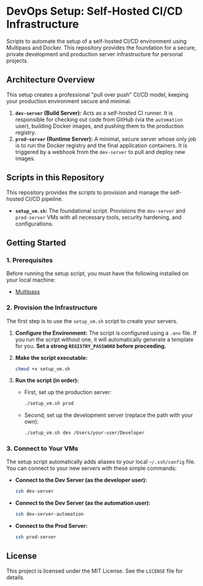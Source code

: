 # DevOps Setup: Self-**Hosted** CI/CD Infrastructure

Scripts to automate the setup of a self-hosted CI/CD environment using Multipass and Docker. This repository provides the foundation for a secure, private development and production server infrastructure for personal projects.

## Architecture Overview

This setup creates a professional "pull over push" CI/CD model, keeping your production environment secure and minimal.

1. **`dev-server` (Build Server):** Acts as a self-hosted CI runner. It is responsible for checking out code from GitHub (via the `automation` user), building Docker images, and pushing them to the production registry.
2. **`prod-server` (Runtime Server):** A minimal, secure server whose only job is to run the Docker registry and the final application containers. It is triggered by a webhook from the `dev-server` to pull and deploy new images.

## Scripts in this Repository

This repository provides the scripts to provision and manage the self-hosted CI/CD pipeline.

- **`setup_vm.sh`:** The foundational script. Provisions the `dev-server` and `prod-server` VMs with all necessary tools, security hardening, and configurations.

## Getting Started

### 1. Prerequisites

Before running the setup script, you must have the following installed on your local machine:

- [Multipass](https://canonical.com/multipass/install)

### 2. Provision the Infrastructure

The first step is to use the `setup_vm.sh` script to create your servers.

1. **Configure the Environment:** The script is configured using a `.env` file. If you run the script without one, it will automatically generate a template for you. **Set a strong `REGISTRY_PASSWORD` before proceeding.**

2. **Make the script executable:**

    ```bash
    chmod +x setup_vm.sh
    ```

3. **Run the script (in order):**

    - First, set up the production server:

        ```bash
        ./setup_vm.sh prod
        ```

    - Second, set up the development server (replace the path with your own):

        ```bash
        ./setup_vm.sh dev /Users/your-user/Developer
        ```

### 3. Connect to Your VMs

The setup script automatically adds aliases to your local `~/.ssh/config` file. You can connect to your new servers with these simple commands:

- **Connect to the Dev Server (as the developer user):**

    ```bash
    ssh dev-server
    ```

- **Connect to the Dev Server (as the automation user):**

    ```bash
    ssh dev-server-automation
    ```

- **Connect to the Prod Server:**

    ```bash
    ssh prod-server
    ```

## License

This project is licensed under the MIT License. See the `LICENSE` file for details.
